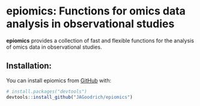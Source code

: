 # epiomics: Functions for omics data analysis in observational studies

**epiomics** provides a collection of fast and flexible functions for the analysis of omics data in observational studies. 

## Installation: 

You can install epiomics from [GitHub](https://github.com/) with:

``` r
# install.packages("devtools")
devtools::install_github("JAGoodrich/epiomics")
```

